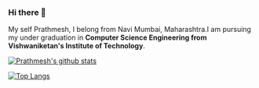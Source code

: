 ### Hi there 👋

My self Prathmesh, I belong from Navi Mumbai, Maharashtra.I am pursuing my under graduation in **Computer Science Engineering from Vishwaniketan's Institute of Technology**.


[![Prathmesh's github stats](https://github-readme-stats.vercel.app/api?username=PrathmeshSadake&theme=tokyonight)](https://github.com/prathmeshsadake/github-readme-stats)

[![Top Langs](https://github-readme-stats.vercel.app/api/top-langs/?username=anuraghazra)](https://github.com/anuraghazra/github-readme-stats)
